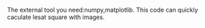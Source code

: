 The external tool you need:numpy,matplotlib.
This code can quickly caculate lesat square with images. 
